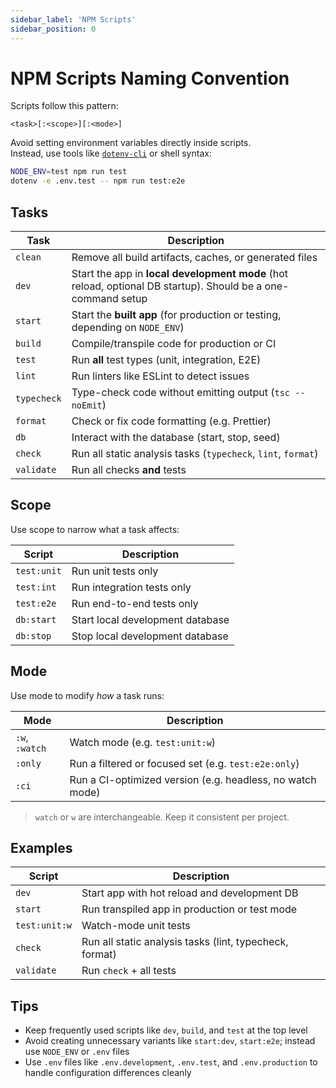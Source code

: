 ```yaml
---
sidebar_label: 'NPM Scripts'
sidebar_position: 0
---
```


# NPM Scripts Naming Convention

Scripts follow this pattern:

```
<task>[:<scope>][:<mode>]
```

Avoid setting environment variables directly inside scripts.  
Instead, use tools like [`dotenv-cli`](https://www.npmjs.com/package/dotenv-cli) or shell syntax:

```sh
NODE_ENV=test npm run test
dotenv -e .env.test -- npm run test:e2e
```

## Tasks

| Task        | Description                                                                                                  |
| ----------- | ------------------------------------------------------------------------------------------------------------ |
| `clean`     | Remove all build artifacts, caches, or generated files                                                       |
| `dev`       | Start the app in **local development mode** (hot reload, optional DB startup). Should be a one-command setup |
| `start`     | Start the **built app** (for production or testing, depending on `NODE_ENV`)                                 |
| `build`     | Compile/transpile code for production or CI                                                                  |
| `test`      | Run **all** test types (unit, integration, E2E)                                                              |
| `lint`      | Run linters like ESLint to detect issues                                                                     |
| `typecheck` | Type-check code without emitting output (`tsc --noEmit`)                                                     |
| `format`    | Check or fix code formatting (e.g. Prettier)                                                                 |
| `db`        | Interact with the database (start, stop, seed)                                                               |
| `check`     | Run all static analysis tasks (`typecheck`, `lint`, `format`)                                                |
| `validate`  | Run all checks **and** tests                                                       |

## Scope

Use scope to narrow what a task affects:

| Script      | Description                      |
| ----------- | -------------------------------- |
| `test:unit` | Run unit tests only              |
| `test:int`  | Run integration tests only       |
| `test:e2e`  | Run end-to-end tests only        |
| `db:start`  | Start local development database |
| `db:stop`   | Stop local development database  |

## Mode

Use mode to modify _how_ a task runs:

| Mode           | Description                                               |
| -------------- | --------------------------------------------------------- |
| `:w`, `:watch` | Watch mode (e.g. `test:unit:w`)                           |
| `:only`        | Run a filtered or focused set (e.g. `test:e2e:only`)      |
| `:ci`          | Run a CI-optimized version (e.g. headless, no watch mode) |

> `watch` or `w` are interchangeable. Keep it consistent per project.

## Examples

| Script        | Description                                             |
| ------------- | ------------------------------------------------------- |
| `dev`         | Start app with hot reload and development DB            |
| `start`       | Run transpiled app in production or test mode           |
| `test:unit:w` | Watch-mode unit tests                                   |
| `check`       | Run all static analysis tasks (lint, typecheck, format) |
| `validate`    | Run `check` + all tests             |

## Tips

- Keep frequently used scripts like `dev`, `build`, and `test` at the top level
- Avoid creating unnecessary variants like `start:dev`, `start:e2e`; instead use `NODE_ENV` or `.env` files
- Use `.env` files like `.env.development`, `.env.test`, and `.env.production` to handle configuration differences cleanly
